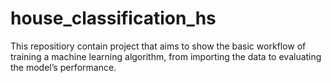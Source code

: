 # house_classification_hs
This repositiory contain project that aims to show the basic workflow of training a machine learning algorithm, from importing the data to evaluating the model’s performance. 
